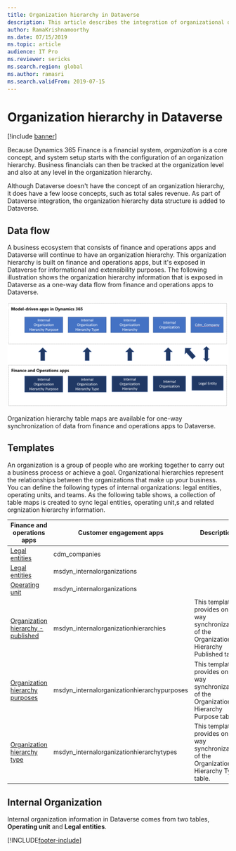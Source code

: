 ```yaml
---
title: Organization hierarchy in Dataverse
description: This article describes the integration of organizational data between finance and operations apps and Dataverse.
author: RamaKrishnamoorthy
ms.date: 07/15/2019
ms.topic: article
audience: IT Pro
ms.reviewer: sericks
ms.search.region: global
ms.author: ramasri
ms.search.validFrom: 2019-07-15
---
```


# Organization hierarchy in Dataverse

[!include [banner](../../includes/banner.md)]



Because Dynamics 365 Finance is a financial system, *organization* is a core concept, and system setup starts with the configuration of an organization hierarchy. Business financials can then be tracked at the organization level and also at any level in the organization hierarchy.

Although Dataverse doesn't have the concept of an organization hierarchy, it does have a few loose concepts, such as total sales revenue. As part of Dataverse integration, the organization hierarchy data structure is added to Dataverse.

## Data flow

A business ecosystem that consists of finance and operations apps and Dataverse will continue to have an organization hierarchy. This organization hierarchy is built on finance and operations apps, but it's exposed in Dataverse for informational and extensibility purposes. The following illustration shows the organization hierarchy information that is exposed in Dataverse as a one-way data flow from finance and operations apps to Dataverse.

![Architecture image.](media/dual-write-data-flow.png)

Organization hierarchy table maps are available for one-way synchronization of data from finance and operations apps to Dataverse.

## Templates

An organization is a group of people who are working together to carry out a business process or achieve a goal. Organizational hierarchies represent the relationships between the organizations that make up your business. You can define the following types of internal organizations: legal entities, operating units, and teams. As the following table shows, a collection of table maps is created to sync legal entities, operating unit,s and related orgnization hierarchy information.

Finance and operations apps | Customer engagement apps     | Description
-----------------------|--------------------------------|---
[Legal entities](mapping-reference.md#102) | cdm_companies | 
[Legal entities](mapping-reference.md#142) | msdyn_internalorganizations |
[Operating unit](mapping-reference.md#143) | msdyn_internalorganizations |
[Organization hierarchy - published](mapping-reference.md#139) | msdyn_internalorganizationhierarchies | This template provides one-way synchronization of the Organization Hierarchy Published table.
[Organization hierarchy purposes](mapping-reference.md#140) | msdyn_internalorganizationhierarchypurposes | This template provides one-way synchronization of the Organization Hierarchy Purpose table.
[Organization hierarchy type](mapping-reference.md#141) | msdyn_internalorganizationhierarchytypes | This template provides one-way synchronization of the Organization Hierarchy Type table.

## Internal Organization

Internal organization information in Dataverse comes from two tables, **Operating unit** and **Legal entities**.

[!INCLUDE[footer-include](../../../../includes/footer-banner.md)]

